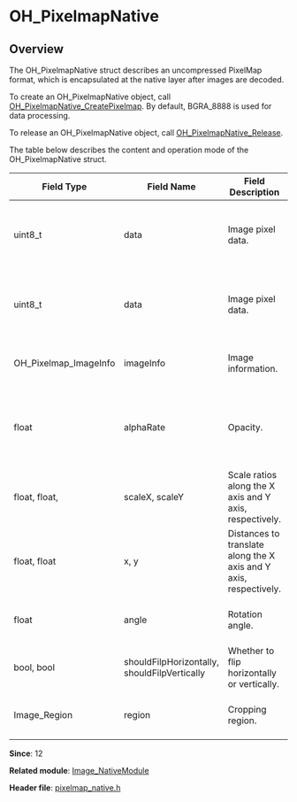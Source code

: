 # OH_PixelmapNative

## Overview

The OH_PixelmapNative struct describes an uncompressed PixelMap format, which is encapsulated at the native layer after images are decoded.

To create an OH_PixelmapNative object, call [OH_PixelmapNative_CreatePixelmap](capi-pixelmap-native-h.md#oh_pixelmapnative_createpixelmap). By default, BGRA_8888 is used for data processing.

To release an OH_PixelmapNative object, call [OH_PixelmapNative_Release](capi-pixelmap-native-h.md#oh_pixelmapnative_release).

The table below describes the content and operation mode of the OH_PixelmapNative struct.

| Field Type| Field Name| Field Description|Operation Function| Function Description|
| -------- | -------- | -------- | -------- | -------- |
| uint8_t | data | Image pixel data.| [OH_PixelmapNative_ReadPixels](capi-pixelmap-native-h.md#oh_pixelmapnative_readpixels) | Reads the pixels of a PixelMap and writes the result to an ArrayBuffer.|
| uint8_t | data | Image pixel data.| [OH_PixelmapNative_WritePixels](capi-pixelmap-native-h.md#oh_pixelmapnative_writepixels) | Reads the pixel data in the buffer and writes the result to a PixelMap.|
| OH_Pixelmap_ImageInfo | imageInfo | Image information.| [OH_PixelmapNative_GetImageInfo](capi-pixelmap-native-h.md#oh_pixelmapnative_getimageinfo) | Obtains the image information of a PixelMap.|
| float | alphaRate | Opacity.| [OH_PixelmapNative_Opacity](capi-pixelmap-native-h.md#oh_pixelmapnative_opacity) | Sets the opacity rate to enable the PixelMap to achieve the corresponding opacity effect.|
|float, float, | scaleX, scaleY | Scale ratios along the X axis and Y axis, respectively.|[OH_PixelmapNative_Scale](capi-pixelmap-native-h.md#oh_pixelmapnative_scale) | Scales a PixelMap based on a given width and height.|
| float, float| x, y | Distances to translate along the X axis and Y axis, respectively.| [OH_PixelmapNative_Translate](capi-pixelmap-native-h.md#oh_pixelmapnative_translate) | Translates a PixelMap based on given coordinates.|
| float | angle | Rotation angle.|[OH_PixelmapNative_Rotate](capi-pixelmap-native-h.md#oh_pixelmapnative_rotate) | Rotates a PixelMap based on a given angle.|
| bool, bool | shouldFilpHorizontally, shouldFilpVertically | Whether to flip horizontally or vertically.| [OH_PixelmapNative_Flip](capi-pixelmap-native-h.md#oh_pixelmapnative_flip) | Flips a PixelMap based on a given angle.|
| Image_Region | region | Cropping region.| [OH_PixelmapNative_Crop](capi-pixelmap-native-h.md#oh_pixelmapnative_crop) | Crops a PixelMap based on a given size.|

**Since**: 12

**Related module**: [Image_NativeModule](capi-image-nativemodule.md)

**Header file**: [pixelmap_native.h](capi-pixelmap-native-h.md)
